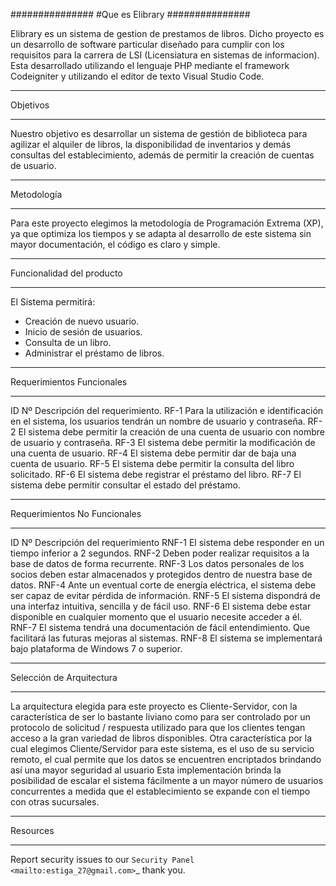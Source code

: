###############
#Que es Elibrary
###############

Elibrary es un sistema de gestion de prestamos de libros.
Dicho proyecto es un desarrollo de software particular diseñado para cumplir con los requisitos para la carrera de LSI (Licensiatura en sistemas de informacion).
Esta desarrollado utilizando el lenguaje PHP mediante el framework Codeigniter y utilizando el editor de texto Visual Studio Code.

---

Objetivos

---

Nuestro objetivo es desarrollar un sistema de gestión de biblioteca para agilizar el alquiler de libros, la disponibilidad de inventarios y demás consultas del establecimiento, además de permitir la creación de cuentas de usuario.

---

Metodología

---

Para este proyecto elegimos la metodología de Programación Extrema (XP), ya que optimiza los tiempos y se adapta al desarrollo de este sistema sin mayor documentación, el código es claro y simple.

---

Funcionalidad del producto

---

El Sistema permitirá:

- Creación de nuevo usuario.
- Inicio de sesión de usuarios.
- Consulta de un libro.
- Administrar el préstamo de libros.

---

Requerimientos Funcionales

---

ID Nº Descripción del requerimiento.
RF-1 Para la utilización e identificación en el sistema, los usuarios tendrán un nombre de usuario y contraseña.
RF-2 El sistema debe permitir la creación de una cuenta de usuario con nombre de usuario y contraseña.
RF-3 El sistema debe permitir la modificación de una cuenta de usuario.
RF-4 El sistema debe permitir dar de baja una cuenta de usuario.
RF-5 El sistema debe permitir la consulta del libro solicitado.
RF-6 El sistema debe registrar el préstamo del libro.
RF-7 El sistema debe permitir consultar el estado del préstamo.

---

Requerimientos No Funcionales

---

ID Nº Descripción del requerimiento
RNF-1 El sistema debe responder en un tiempo inferior a 2 segundos.
RNF-2 Deben poder realizar requisitos a la base de datos de forma recurrente.
RNF-3 Los datos personales de los socios deben estar almacenados y protegidos dentro de nuestra base de datos.
RNF-4 Ante un eventual corte de energía eléctrica, el sistema debe ser capaz de evitar pérdida de información.
RNF-5 El sistema dispondrá de una interfaz intuitiva, sencilla y de fácil uso.
RNF-6 El sistema debe estar disponible en cualquier momento que el usuario necesite acceder a él.
RNF-7 El sistema tendrá una documentación de fácil entendimiento. Que facilitará las futuras mejoras al sistemas.
RNF-8 El sistema se implementará bajo plataforma de Windows 7 o superior.

---

Selección de Arquitectura

---

La arquitectura elegida para este proyecto es Cliente-Servidor, con la característica de ser lo bastante liviano como para ser controlado por un protocolo de solicitud / respuesta utilizado para que los clientes tengan acceso a la gran variedad de libros disponibles.
Otra característica por la cual elegimos Cliente/Servidor para este sistema, es el uso de su servicio remoto, el cual permite que los datos se encuentren encriptados brindando así una mayor seguridad al usuario
Esta implementación brinda la posibilidad de escalar el sistema fácilmente a un mayor número de usuarios concurrentes a medida que el establecimiento se expande con el tiempo con otras sucursales.

---

Resources

---

Report security issues to our `Security Panel <mailto:estiga_27@gmail.com>`\_
thank you.
